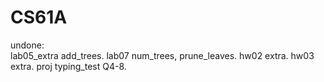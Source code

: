 # CS61A
undone:  
lab05_extra add_trees. 
lab07 num_trees, prune_leaves. 
hw02 extra. 
hw03 extra. 
proj typing_test Q4-8. 
